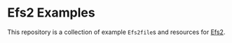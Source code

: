 # Efs2 Examples

This repository is a collection of example `Efs2file`s and resources for [Efs2](https://github.com/madflojo/efs2). 

